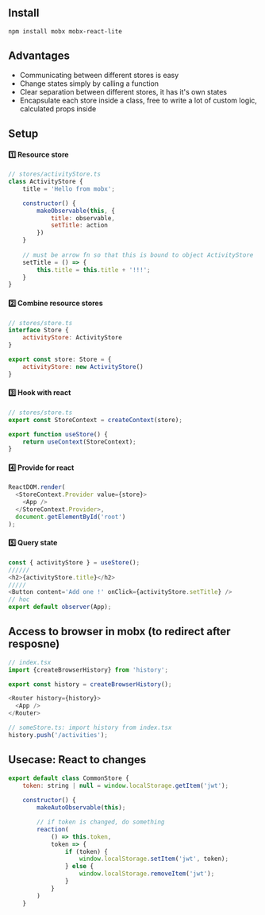 ## Install
```console
npm install mobx mobx-react-lite
```

## Advantages
* Communicating between different stores is easy
* Change states simply by calling a function
* Clear separation between different stores, it has it's own states
* Encapsulate each store inside a class, free to write a lot of custom logic, calculated props inside

## Setup
#### :one: Resource store
```js
// stores/activityStore.ts
class ActivityStore {
    title = 'Hello from mobx';

    constructor() {
        makeObservable(this, {
            title: observable,
            setTitle: action
        })
    }
    
    // must be arrow fn so that this is bound to object ActivityStore
    setTitle = () => {
        this.title = this.title + '!!!';
    }
}
```

#### :two: Combine resource stores
```js
// stores/store.ts
interface Store {
    activityStore: ActivityStore
}

export const store: Store = {
    activityStore: new ActivityStore()
}
```

#### :three: Hook with react
```js
// stores/store.ts
export const StoreContext = createContext(store);

export function useStore() {
    return useContext(StoreContext);
}
```

#### :four: Provide for react
```js
ReactDOM.render(
  <StoreContext.Provider value={store}>
    <App />
  </StoreContext.Provider>,
  document.getElementById('root')
);
```

#### :five: Query state
```js
const { activityStore } = useStore();
//////
<h2>{activityStore.title}</h2>
/////
<Button content='Add one !' onClick={activityStore.setTitle} />
// hoc
export default observer(App);
```

## Access to browser in mobx (to redirect after resposne)
```js
// index.tsx
import {createBrowserHistory} from 'history';

export const history = createBrowserHistory();

<Router history={history}>
  <App />
</Router>

// someStore.ts: import history from index.tsx
history.push('/activities');
```

## Usecase: React to changes
```js
export default class CommonStore {
    token: string | null = window.localStorage.getItem('jwt');
    
    constructor() {
        makeAutoObservable(this);

        // if token is changed, do something
        reaction(
            () => this.token,
            token => {
                if (token) {
                    window.localStorage.setItem('jwt', token);
                } else {
                    window.localStorage.removeItem('jwt');
                }
            }
        )
    }
```
